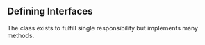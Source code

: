  ## Defining Interfaces
 
 The class exists to fulfill single responsibility but implements many methods.
